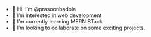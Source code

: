 - 👋 Hi, I’m @prasoonbadola
- 👀 I’m interested in web development 
- 🌱 I’m currently learning MERN STack
- 💞️ I’m looking to collaborate on some exciting projects.

<!---
prasoonbadola/prasoonbadola is a ✨ special ✨ repository because its `README.md` (this file) appears on your GitHub profile.
You can click the Preview link to take a look at your changes.
--->
